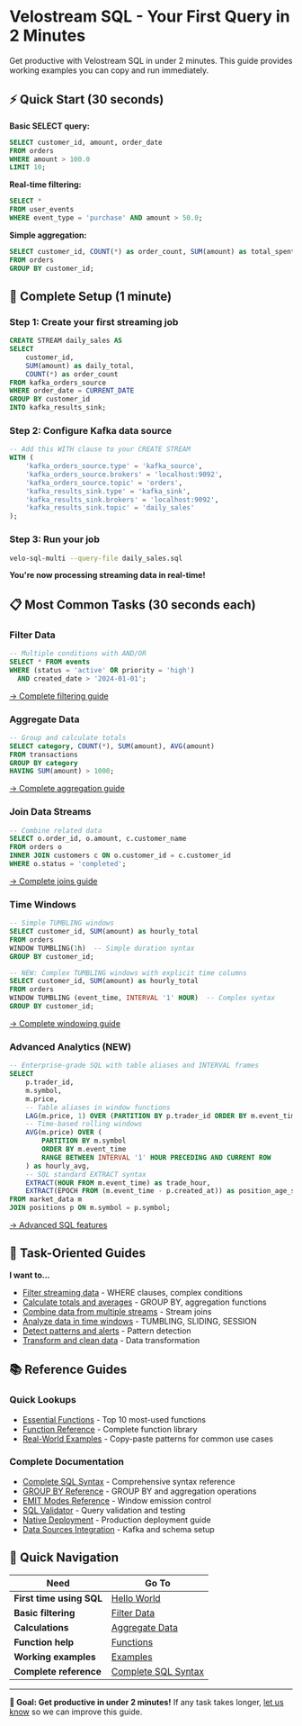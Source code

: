 # Velostream SQL - Your First Query in 2 Minutes

Get productive with Velostream SQL in under 2 minutes. This guide provides working examples you can copy and run immediately.

## ⚡ Quick Start (30 seconds)

**Basic SELECT query:**
```sql
SELECT customer_id, amount, order_date
FROM orders
WHERE amount > 100.0
LIMIT 10;
```

**Real-time filtering:**
```sql
SELECT *
FROM user_events
WHERE event_type = 'purchase' AND amount > 50.0;
```

**Simple aggregation:**
```sql
SELECT customer_id, COUNT(*) as order_count, SUM(amount) as total_spent
FROM orders
GROUP BY customer_id;
```

## 🚀 Complete Setup (1 minute)

### Step 1: Create your first streaming job
```sql
CREATE STREAM daily_sales AS
SELECT
    customer_id,
    SUM(amount) as daily_total,
    COUNT(*) as order_count
FROM kafka_orders_source
WHERE order_date = CURRENT_DATE
GROUP BY customer_id
INTO kafka_results_sink;
```

### Step 2: Configure Kafka data source
```sql
-- Add this WITH clause to your CREATE STREAM
WITH (
    'kafka_orders_source.type' = 'kafka_source',
    'kafka_orders_source.brokers' = 'localhost:9092',
    'kafka_orders_source.topic' = 'orders',
    'kafka_results_sink.type' = 'kafka_sink',
    'kafka_results_sink.brokers' = 'localhost:9092',
    'kafka_results_sink.topic' = 'daily_sales'
);
```

### Step 3: Run your job
```bash
velo-sql-multi --query-file daily_sales.sql
```

**You're now processing streaming data in real-time!**

## 📋 Most Common Tasks (30 seconds each)

### Filter Data
```sql
-- Multiple conditions with AND/OR
SELECT * FROM events
WHERE (status = 'active' OR priority = 'high')
  AND created_date > '2024-01-01';
```
[→ Complete filtering guide](by-task/filter-data.md)

### Aggregate Data
```sql
-- Group and calculate totals
SELECT category, COUNT(*), SUM(amount), AVG(amount)
FROM transactions
GROUP BY category
HAVING SUM(amount) > 1000;
```
[→ Complete aggregation guide](by-task/aggregate-data.md)

### Join Data Streams
```sql
-- Combine related data
SELECT o.order_id, o.amount, c.customer_name
FROM orders o
INNER JOIN customers c ON o.customer_id = c.customer_id
WHERE o.status = 'completed';
```
[→ Complete joins guide](by-task/join-streams.md)

### Time Windows
```sql
-- Simple TUMBLING windows
SELECT customer_id, SUM(amount) as hourly_total
FROM orders
WINDOW TUMBLING(1h)  -- Simple duration syntax
GROUP BY customer_id;

-- NEW: Complex TUMBLING windows with explicit time columns
SELECT customer_id, SUM(amount) as hourly_total
FROM orders
WINDOW TUMBLING (event_time, INTERVAL '1' HOUR)  -- Complex syntax
GROUP BY customer_id;
```
[→ Complete windowing guide](by-task/window-analysis.md)

### Advanced Analytics (NEW)
```sql
-- Enterprise-grade SQL with table aliases and INTERVAL frames
SELECT
    p.trader_id,
    m.symbol,
    m.price,
    -- Table aliases in window functions
    LAG(m.price, 1) OVER (PARTITION BY p.trader_id ORDER BY m.event_time) as prev_price,
    -- Time-based rolling windows
    AVG(m.price) OVER (
        PARTITION BY m.symbol
        ORDER BY m.event_time
        RANGE BETWEEN INTERVAL '1' HOUR PRECEDING AND CURRENT ROW
    ) as hourly_avg,
    -- SQL standard EXTRACT syntax
    EXTRACT(HOUR FROM m.event_time) as trade_hour,
    EXTRACT(EPOCH FROM (m.event_time - p.created_at)) as position_age_seconds
FROM market_data m
JOIN positions p ON m.symbol = p.symbol;
```
[→ Advanced SQL features](functions/enhanced-sql-features.md)

## 🎯 Task-Oriented Guides

**I want to...**
- [Filter streaming data](by-task/filter-data.md) - WHERE clauses, complex conditions
- [Calculate totals and averages](by-task/aggregate-data.md) - GROUP BY, aggregation functions
- [Combine data from multiple streams](by-task/join-streams.md) - Stream joins
- [Analyze data in time windows](by-task/window-analysis.md) - TUMBLING, SLIDING, SESSION
- [Detect patterns and alerts](by-task/detect-patterns.md) - Pattern detection
- [Transform and clean data](by-task/transform-data.md) - Data transformation

## 📚 Reference Guides

### Quick Lookups
- [Essential Functions](functions/essential.md) - Top 10 most-used functions
- [Function Reference](functions/) - Complete function library
- [Real-World Examples](examples/) - Copy-paste patterns for common use cases

### Complete Documentation
- [Complete SQL Syntax](reference/complete-syntax.md) - Comprehensive syntax reference
- [GROUP BY Reference](reference/group-by.md) - GROUP BY and aggregation operations
- [EMIT Modes Reference](reference/emit-modes.md) - Window emission control
- [SQL Validator](tools/validator.md) - Query validation and testing
- [Native Deployment](deployment/native-deployment.md) - Production deployment guide
- [Data Sources Integration](integration/data-sources.md) - Kafka and schema setup

## 🔗 Quick Navigation

| Need | Go To |
|------|-------|
| **First time using SQL** | [Hello World](quickstart/hello-world.md) |
| **Basic filtering** | [Filter Data](by-task/filter-data.md) |
| **Calculations** | [Aggregate Data](by-task/aggregate-data.md) |
| **Function help** | [Functions](functions/essential.md) |
| **Working examples** | [Examples](examples/) |
| **Complete reference** | [Complete SQL Syntax](reference/complete-syntax.md) |

---

**🎯 Goal: Get productive in under 2 minutes!** If any task takes longer, [let us know](https://github.com/anthropics/claude-code/issues) so we can improve this guide.